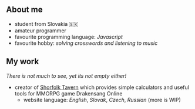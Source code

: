 ## About me

- student from Slovakia :slovakia:
- amateur programmer
- favourite programming language: _Javascript_
- favourite hobby: _solving crosswords and listening to music_

## My work
_There is not much to see, yet its not empty either!_

- creator of [Shorfolk Tavern](https://dso-tavern.eu/home) which provides simple calculators and useful tools for MMORPG game Drakensang Online 
  - website language: _English_, _Slovak_, _Czech_, _Russian_ (more is WIP) 
 
<!--
**Voltaroo/Voltaroo** is a ✨ _special_ ✨ repository because its `README.md` (this file) appears on your GitHub profile.

Here are some ideas to get you started:

- 🔭 I’m currently working on ...
- 🌱 I’m currently learning ...
- 👯 I’m looking to collaborate on ...
- 🤔 I’m looking for help with ...
- 💬 Ask me about ...
- 📫 How to reach me: ...
- 😄 Pronouns: ...
- ⚡ Fun fact: ...
-->
